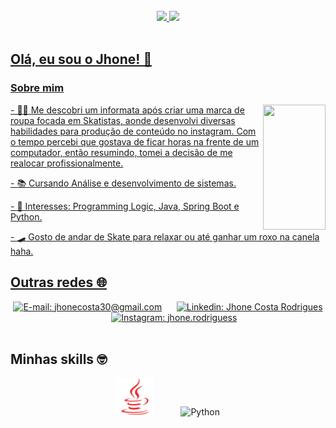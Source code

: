 </br>
<section align="center">
  <div>
    <a href="https://github.com/JhoneRodrigues">
    <img height="180em" src="https://github-readme-stats.vercel.app/api?username=JhoneRodrigues&show_icons=true&theme=tokyonight&include_all_commits=true&count_private=true"/>
    <img height="180em" src="https://github-readme-stats.vercel.app/api/top-langs/?username=JhoneRodrigues&layout=compact&langs_count=16&theme=tokyonight"/>
  </div>
</section>
</br>  

## Olá, eu sou o Jhone! 👋
### Sobre mim
<div>
<img src="https://user-images.githubusercontent.com/110574688/229301646-f73c7fc1-8f84-4f41-9b32-97e58640a760.gif" align="right" width="100" height="200" style="magin-bottom:0px"/>
<p>- 👨‍💻 Me descobri um informata após criar uma marca de roupa focada em Skatistas, aonde desenvolvi diversas
    habilidades para produção de conteúdo no instagram. Com o tempo percebi que gostava de ficar horas na
    frente de um computador, então resumindo, tomei a decisão de me realocar profissionalmente.</p>
<p>- 📚 Cursando Análise e desenvolvimento de sistemas.</p>
<p>- 🎯 Interesses: Programming Logic, Java, Spring Boot e Python.</p>
<p>- 🛹 Gosto de andar de Skate para relaxar ou até ganhar um roxo na canela haha.</p>
</div>
  
## Outras redes 🌐
<section align="center">  
  <div> 
    <a href = "mailto:jhonecosta30@gmail.com"><img src="https://img.shields.io/badge/-Gmail-%23333?style=for-the-badge&logo=gmail&logoColor=white" target="_blank" title="E-mail: jhonecosta30@gmail.com"></a>
      &nbsp;&nbsp;&nbsp;&nbsp;
    <a href="https://www.linkedin.com/in/jhone-costa-rodrigues-79a080234/" target="_blank"><img src="https://img.shields.io/badge/-LinkedIn-%230077B5?style=for-the-badge&logo=linkedin&logoColor=white" target="_blank" title="Linkedin: Jhone Costa Rodrigues"></a>
      &nbsp;&nbsp;&nbsp;&nbsp;
     <a href="https://www.instagram.com/jhone.rodriguess/" target="_blank"><img src="https://img.shields.io/badge/-Instagram-%23E4405F?style=for-the-badge&logo=instagram&logoColor=white" target="_blank" title="Instagram: jhone.rodriguess"></a>
  </div>
</section>
</br>

## Minhas skills :nerd_face:
<div align="center"> 
  <img height="60" src="https://raw.githubusercontent.com/devicons/devicon/master/icons/java/java-plain.svg" title="Java">
  &nbsp;&nbsp;&nbsp;&nbsp;&nbsp;&nbsp;&nbsp;&nbsp;&nbsp;
  <img height="60" src="https://cdn.jsdelivr.net/gh/devicons/devicon/icons/python/python-original.svg" title="Python">  
</div>
